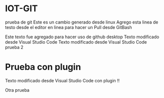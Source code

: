 # IOT-GIT
prueba de git 
Este es un cambio generado desde linux
Agrego esta linea de testo desde el editor en linea para hacer un Pull desde GitBash

Este texto fue agregado para hacer uso de github desktop
Texto modificado desde Visual Studio Code
Texto modificado desde Visual Studio Code prueba 2
# Prueba con plugin
Texto modificado desde Visual Studio Code con plugin !!


Otra prueba
